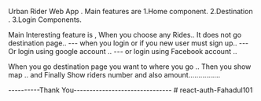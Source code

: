 Urban Rider Web App .
 Main features are
 1.Home component.
 2.Destination .
 3.Login Components.

 Main Interesting feature is , When you choose any Rides..
 It does not go destination page..
   --- when you login or if you new user must sign up..
   --- Or login using google account ..
   --- or login using Facebook account ..

 When you go destination page you want to where you go ..
 Then you show map .. 
 and Finally Show riders number and also amount................

 ----------Thank You-------------------------------   # react-auth-Fahadul101
